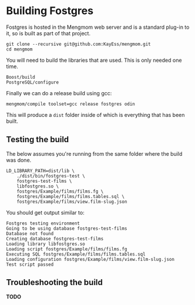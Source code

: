 # Building Fostgres

Fostgres is hosted in the Mengmom web server and is a standard plug-in to it, so is built as part of that project.

    git clone --recursive git@github.com:KayEss/mengmom.git
    cd mengmom

You will need to build the libraries that are used. This is only needed one time.

    Boost/build
    PostgreSQL/configure

Finally we can do a release build using gcc:

    mengmom/compile toolset=gcc release fostgres odin

This will produce a `dist` folder inside of which is everything that has been built.


## Testing the build

The below assumes you're running from the same folder where the build was done.

    LD_LIBRARY_PATH=dist/lib \
        ./dist/bin/fostgres-test \
        fostgres-test-films \
        libfostgres.so \
        fostgres/Example/films/films.fg \
        fostgres/Example/films/films.tables.sql \
        fostgres/Example/films/view.film-slug.json

You should get output similar to:

    Fostgres testing environment
    Going to be using database fostgres-test-films
    Database not found
    Creating database fostgres-test-films
    Loading library libfostgres.so
    Loading script fostgres/Example/films/films.fg
    Executing SQL fostgres/Example/films/films.tables.sql
    Loading configuration fostgres/Example/films/view.film-slug.json
    Test script passed


## Troubleshooting the build

**TODO**


